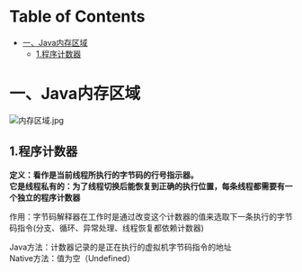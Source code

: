 
Table of Contents
=================

   * [一、Java内存区域](#一java内存区域)
      * [1.程序计数器](#1程序计数器)
# 一、Java内存区域
![内存区域.jpg](https://i.loli.net/2020/03/19/zjDaYsHcyKZBvkO.jpg)

## 1.程序计数器
**定义：看作是当前线程所执行的字节码的行号指示器。**  
**它是线程私有的：为了线程切换后能恢复到正确的执行位置，每条线程都需要有一个独立的程序计数器**

作用：字节码解释器在工作时是通过改变这个计数器的值来选取下一条执行的字节码指令(分支、循环、异常处理、线程恢复都依赖计数器)

Java方法：计数器记录的是正在执行的虚拟机字节码指令的地址  
Native方法：值为空（Undefined）